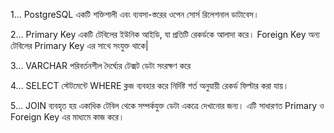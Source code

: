 1... PostgreSQL একটি শক্তিশালী এবং ব্যবসা-স্তরের ওপেন সোর্স রিলেশনাল ডাটাবেস।

2... Primary Key একটি টেবিলের ইউনিক আইডি, যা প্রতিটি রেকর্ডকে আলাদা করে। Foreign Key অন্য টেবিলের Primary Key এর সাথে সংযুক্ত থাকে|

3... VARCHAR পরিবর্তনশীল দৈর্ঘ্যের টেক্সট ডেটা সংরক্ষণ করে

4... SELECT স্টেটমেন্টে WHERE ক্লজ ব্যবহার করে নির্দিষ্ট শর্ত অনুযায়ী রেকর্ড ফিল্টার করা যায়।

5... JOIN ব্যবহৃত হয় একাধিক টেবিল থেকে সম্পর্কযুক্ত ডেটা একত্রে দেখানোর জন্য। এটি সাধারণত Primary ও Foreign Key এর মাধ্যমে কাজ করে।
